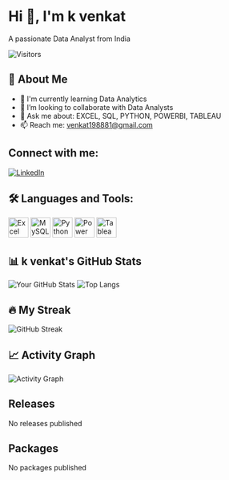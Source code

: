 # Hi 👋, I'm k venkat

A passionate Data Analyst from India

![Visitors](https://api.visitorbadge.io/api/VisitorHit?user=venkat-analytics&repo=venkat-analytics&countColor=%23263759)

## 🚀 About Me
- 🌱 I'm currently learning Data Analytics
- 👯 I’m looking to collaborate with Data Analysts
- 💬 Ask me about: EXCEL, SQL, PYTHON, POWERBI, TABLEAU
- 📫 Reach me: venkat198881@gmail.com


## Connect with me:
 [![LinkedIn](https://simpleicons.org/icons/linkedin.svg)](https://www.linkedin.com/in/venkat-7b7197334/) 
## 🛠 Languages and Tools:
<p align="left">
  <img src="https://cdn.simpleicons.org/microsoftexcel" alt="Excel" width="40" height="40"/>
  <img src="https://cdn.simpleicons.org/mysql" alt="MySQL" width="40" height="40"/>
  <img src="https://cdn.simpleicons.org/python" alt="Python" width="40" height="40"/>
  <img src="https://cdn.simpleicons.org/powerbi" alt="Power BI" width="40" height="40"/>
  <img src="https://cdn.simpleicons.org/tableau" alt="Tableau" width="40" height="40"/>
</p>

## 📊 k venkat's GitHub Stats
![Your GitHub Stats](https://github-readme-stats.vercel.app/api?username=venkat-analytics&show_icons=true&theme=radical&hide_border=true&count_private=true)
![Top Langs](https://github-readme-stats.vercel.app/api/top-langs/?username=venkat-analytics&layout=compact&theme=radical&hide_border=true)

## 🔥 My Streak
![GitHub Streak](https://streak-stats.demolab.com/?user=venkat-analytics&theme=radical&hide_border=true)

## 📈 Activity Graph
![Activity Graph](https://github-readme-activity-graph.vercel.app/graph?username=venkat-analytics&theme=react-dark&hide_border=true)

## Releases
No releases published

## Packages
No packages published
